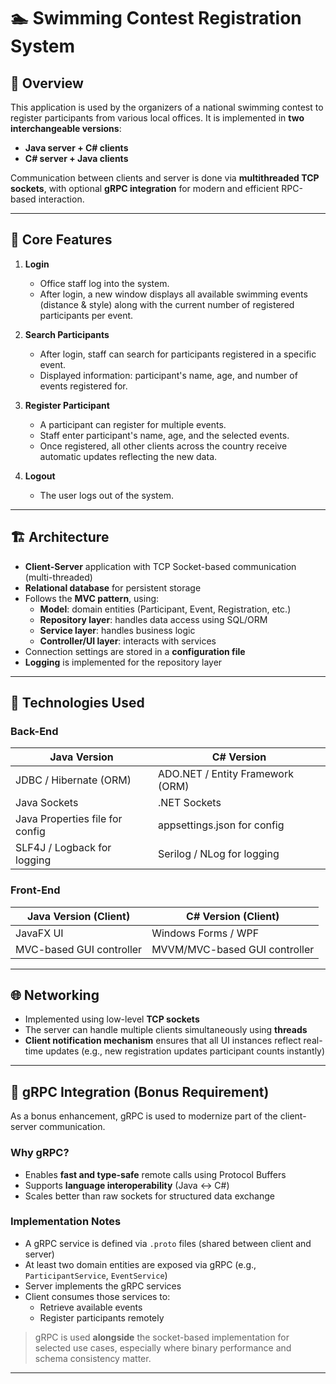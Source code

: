 # 🏊 Swimming Contest Registration System

## 📘 Overview

This application is used by the organizers of a national swimming contest to register participants from various local offices. It is implemented in **two interchangeable versions**:

- **Java server + C# clients**
- **C# server + Java clients**

Communication between clients and server is done via **multithreaded TCP sockets**, with optional **gRPC integration** for modern and efficient RPC-based interaction.

---

## 🎯 Core Features

1. **Login**
   - Office staff log into the system.
   - After login, a new window displays all available swimming events (distance & style) along with the current number of registered participants per event.

2. **Search Participants**
   - After login, staff can search for participants registered in a specific event.
   - Displayed information: participant's name, age, and number of events registered for.

3. **Register Participant**
   - A participant can register for multiple events.
   - Staff enter participant's name, age, and the selected events.
   - Once registered, all other clients across the country receive automatic updates reflecting the new data.

4. **Logout**
   - The user logs out of the system.

---

## 🏗️ Architecture

- **Client-Server** application with TCP Socket-based communication (multi-threaded)
- **Relational database** for persistent storage
- Follows the **MVC pattern**, using:
  - **Model**: domain entities (Participant, Event, Registration, etc.)
  - **Repository layer**: handles data access using SQL/ORM
  - **Service layer**: handles business logic
  - **Controller/UI layer**: interacts with services
- Connection settings are stored in a **configuration file**
- **Logging** is implemented for the repository layer

---

## 🔧 Technologies Used

### Back-End

| Java Version                         | C# Version                          |
|-------------------------------------|-------------------------------------|
| JDBC / Hibernate (ORM)              | ADO.NET / Entity Framework (ORM)    |
| Java Sockets                         | .NET Sockets                        |
| Java Properties file for config     | appsettings.json for config         |
| SLF4J / Logback for logging         | Serilog / NLog for logging          |

### Front-End

| Java Version (Client)               | C# Version (Client)                 |
|-------------------------------------|-------------------------------------|
| JavaFX UI                           | Windows Forms / WPF                 |
| MVC-based GUI controller            | MVVM/MVC-based GUI controller       |

---

## 🌐 Networking

- Implemented using low-level **TCP sockets**
- The server can handle multiple clients simultaneously using **threads**
- **Client notification mechanism** ensures that all UI instances reflect real-time updates (e.g., new registration updates participant counts instantly)

---

## 🔄 gRPC Integration (Bonus Requirement)

As a bonus enhancement, gRPC is used to modernize part of the client-server communication.

### Why gRPC?

- Enables **fast and type-safe** remote calls using Protocol Buffers
- Supports **language interoperability** (Java ↔ C#)
- Scales better than raw sockets for structured data exchange

### Implementation Notes

- A gRPC service is defined via `.proto` files (shared between client and server)
- At least two domain entities are exposed via gRPC (e.g., `ParticipantService`, `EventService`)
- Server implements the gRPC services
- Client consumes those services to:
  - Retrieve available events
  - Register participants remotely

> gRPC is used **alongside** the socket-based implementation for selected use cases, especially where binary performance and schema consistency matter.

---



